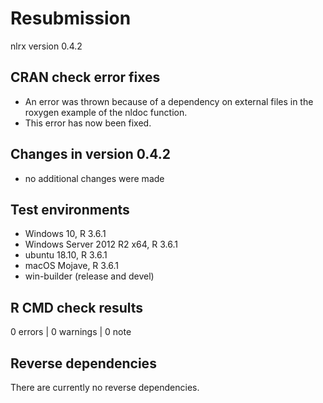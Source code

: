# Resubmission

nlrx version 0.4.2

## CRAN check error fixes
* An error was thrown because of a dependency on external files in the roxygen example of the nldoc function.
* This error has now been fixed.

## Changes in version 0.4.2
* no additional changes were made


## Test environments
* Windows 10, R 3.6.1
* Windows Server 2012 R2 x64, R 3.6.1
* ubuntu 18.10, R 3.6.1
* macOS Mojave, R 3.6.1
* win-builder (release and devel)

## R CMD check results

0 errors | 0 warnings | 0 note

## Reverse dependencies

There are currently no reverse dependencies.
